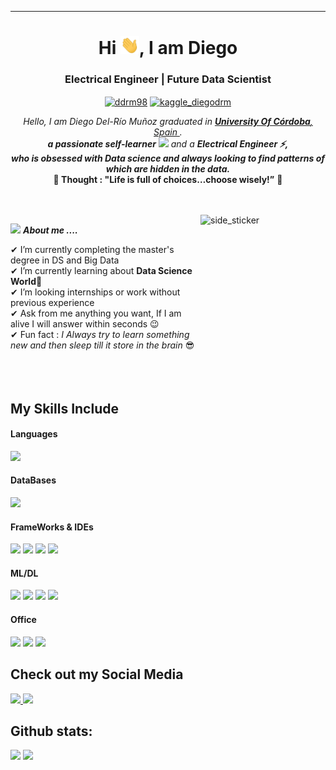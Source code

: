 
<hr>
<h1 align="center">Hi <img src="https://raw.githubusercontent.com/ABSphreak/ABSphreak/master/gifs/Hi.gif" width="30px">, I am Diego </h1>
<h3 align="center">Electrical Engineer | Future Data Scientist </h3>
<p align="center">
<a href="https://www.linkedin.com/in/ddrm98" target="blank"><img align="center" src="https://img.icons8.com/doodle/40/000000/linkedin--v2.png" alt="ddrm98" height="30" width="40" /></a>  
<a href="https://www.kaggle.com/diegodrm" target="blank"><img align="center" src="https://www.vectorlogo.zone/logos/kaggle/kaggle-icon.svg" alt="kaggle_diegodrm" height="30" width="40" /></a>
</p>
</p>

<p align="center">
  <em>
    Hello, I am Diego Del-Río Muñoz graduated in  <a href="https://uco.es/"> <b>University Of Córdoba</b>, Spain </a>. <br>
    <b>a passionate self-learner</b> <img src="https://github.com/TheDudeThatCode/TheDudeThatCode/blob/master/Assets/Developer.gif" width="30px"> and a <b> Electrical Engineer ⚡,<br>who is <b>obsessed</b>
    with <b>Data science</b> and always looking to find patterns of which are hidden in the data. 
  </em> 
  <br>
  🤔 Thought : "Life is full of choices…choose wisely!”</i></b> 🤔
</p>
<br><br>
<img align="right" width=200px height=200px alt="side_sticker" src="https://media.giphy.com/media/TEnXkcsHrP4YedChhA/giphy.gif" />

<img src="https://media.giphy.com/media/iY8CRBdQXODJSCERIr/giphy.gif" width="30px">&nbsp;***About me ....***

✔ I’m currently completing the master's degree in DS and Big Data <br>
✔ I’m currently learning about **Data Science World**🥰<br>
✔ I’m looking internships or work without previous experience <br>
✔ Ask from me anything you want, If I am alive I will answer within seconds 😉<br>
✔ Fun fact : *I Always try to learn something new and then sleep till it store in the brain* 😎<br><br><br><br>
 
## My Skills Include

<h4> Languages </h4>

<span>
 
<img src="https://img.shields.io/badge/python-3670A0?style=for-the-badge&logo=python&logoColor=ffdd54">

<span>

<h4> DataBases </h4>

<span>

<img src="https://img.shields.io/badge/mysql-4479A1.svg?style=for-the-badge&logo=mysql&logoColor=white">

<span>
 
<h4> FrameWorks & IDEs </h4>

<span>

<img src="https://img.shields.io/badge/Anaconda-%2344A833.svg?style=for-the-badge&logo=anaconda&logoColor=white">
<img src="https://img.shields.io/badge/Google%20Colab-%23F9A825.svg?style=for-the-badge&logo=googlecolab&logoColor=white">
<img src="https://img.shields.io/badge/jupyter-%23FA0F00.svg?style=for-the-badge&logo=jupyter&logoColor=white">
<img src="https://img.shields.io/badge/Visual%20Studio%20Code-0078d7.svg?style=for-the-badge&logo=visual-studio-code&logoColor=white">

<span>

<h4> ML/DL </h4>

<img src="https://img.shields.io/badge/Matplotlib-%23ffffff.svg?style=for-the-badge&logo=Matplotlib&logoColor=black">
<img src="https://img.shields.io/badge/pandas-%23150458.svg?style=for-the-badge&logo=pandas&logoColor=white">
<img src="https://img.shields.io/badge/numpy-%23013243.svg?style=for-the-badge&logo=numpy&logoColor=white">
<img src="https://img.shields.io/badge/scikit--learn-%23F7931E.svg?style=for-the-badge&logo=scikit-learn&logoColor=white">

<span>

<h4> Office </h4>

<img src="https://img.shields.io/badge/Microsoft_Excel-217346?style=for-the-badge&logo=microsoft-excel&logoColor=white">
<img src="https://img.shields.io/badge/Microsoft_PowerPoint-B7472A?style=for-the-badge&logo=microsoft-powerpoint&logoColor=white">
<img src="https://img.shields.io/badge/Microsoft_Word-2B579A?style=for-the-badge&logo=microsoft-word&logoColor=white">

<span>

## Check out my Social Media

<a href= "https://www.gmail.com/ddrm2298/?hl=es">
    <img src="https://img.shields.io/badge/Gmail-D14836?style=for-the-badge&logo=gmail&logoColor=white">
</a>
<a href= "https://www.linkedin.com/in/ddrm98/">
    <img src="https://img.shields.io/badge/linkedin-%230077B5.svg?style=for-the-badge&logo=linkedin&logoColor=white">
</a>

<h2>Github stats:</h2> 

[![](https://github-readme-stats.vercel.app/api?username=DDRM22&show_icons=true&theme=tokyonight&hide_border=true&locale=en)](https://github.com/DDRM22)
[![](https://github-readme-streak-stats.herokuapp.com/?user=DDRM22&theme=material-palenight)](https://github.com/DDRM22)
</div>
